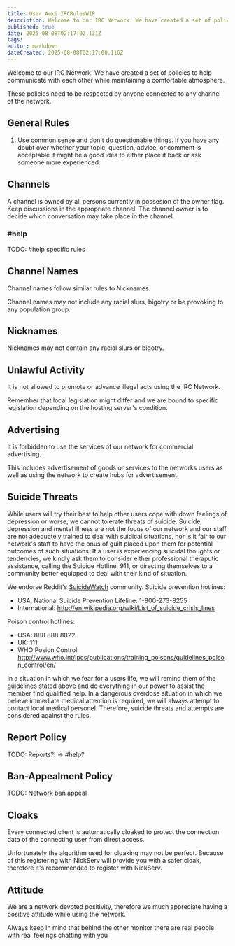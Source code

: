 ```yaml
---
title: User Amki IRCRulesWIP
description: Welcome to our IRC Network. We have created a set of policies to help communicate with each other while maintaining a comfortable atmosphere.
published: true
date: 2025-08-08T02:17:02.131Z
tags: 
editor: markdown
dateCreated: 2025-08-08T02:17:00.116Z
---
```


Welcome to our IRC Network. We have created a set of policies to help communicate with each other while maintaining a comfortable atmosphere.

These policies need to be respected by anyone connected to any channel of the network.

## General Rules

1. Use common sense and don't do questionable things. If you have any doubt over whether your topic, question, advice, or comment is acceptable it might be a good idea to either place it back or ask someone more experienced.

## Channels

A channel is owned by all persons currently in possesion of the owner flag.
Keep discussions in the appropriate channel. The channel owner is to decide which conversation may take place in the channel.

### #help

TODO: #help specific rules

## Channel Names

Channel names follow similar rules to Nicknames.

Channel names may not include any racial slurs, bigotry or be provoking to any population group.

## Nicknames

Nicknames may not contain any racial slurs or bigotry.

## Unlawful Activity

It is not allowed to promote or advance illegal acts using the IRC Network.

Remember that local legislation might differ and we are bound to specific legislation depending on the hosting server's condition.

## Advertising

It is forbidden to use the services of our network for commercial advertising.

This includes advertisement of goods or services to the networks users as well as using the network to create hubs for advertisement.

## Suicide Threats
While users will try their best to help other users cope with down feelings of depression or worse, we cannot tolerate threats of suicide. 
Suicide, depression and mental illness are not the focus of our network and our staff are not adequately trained to deal with suidical situations, nor is it fair to our network's staff to have the onus of guilt placed upon them for potential outcomes of such situations.
If a user is experiencing suicidal thoughts or tendencies, we kindly ask them to consider either professional theraputic assistance, calling the Suicide Hotline, 911, or directing themselves to a community better equipped to deal with their kind of situation. 

We endorse Reddit's [SuicideWatch](http://reddit.com/r/suicidewatch) community.
Suicide prevention hotlines:
* USA, National Suicide Prevention Lifeline: 1-800-273-8255  
* International: http://en.wikipedia.org/wiki/List_of_suicide_crisis_lines

Poison control hotlines:
* USA: 888 888 8822
* UK: 111 
* WHO Posion Control: http://www.who.int/ipcs/publications/training_poisons/guidelines_poison_control/en/

In a situation in which we fear for a users life, we will remind them of the guidelines stated above and do everything in our power to assist the member find qualified help. 
In a dangerous overdose situation in which we believe immediate medical attention is required, we will always attempt to contact local medical personel. 
Therefore, suicide threats and attempts are considered against the rules.

## Report Policy

TODO: Reports?! -> #help?

## Ban-Appealment Policy

TODO: Network ban appeal

## Cloaks

Every connected client is automatically cloaked to protect the connection data of the connecting user from direct access.

Unfortunately the algorithm used for cloaking may not be perfect. Because of this registering with NickServ will provide you with a safer cloak, therefore it's recommended to register with NickServ.

## Attitude
We are a network devoted positivity, therefore we much appreciate having a positive attitude while using the network.

Always keep in mind that behind the other monitor there are real people with real feelings chatting with you